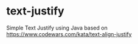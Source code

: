 # text-justify
Simple Text Justify using Java based on https://www.codewars.com/kata/text-align-justify
